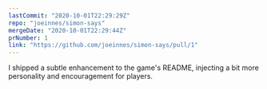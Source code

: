 ```yaml
---
lastCommit: "2020-10-01T22:29:29Z"
repo: "joeinnes/simon-says"
mergeDate: "2020-10-01T22:29:44Z"
prNumber: 1
link: "https://github.com/joeinnes/simon-says/pull/1"
---
```


I shipped a subtle enhancement to the game's README, injecting a bit more personality and encouragement for players.